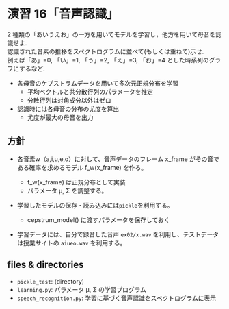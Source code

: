 # 演習 16「音声認識」
2 種類の「あいうえお」の一方を用いてモデルを学習し，他方を用いて母音を認識せよ.  
認識された音素の推移をスペクトログラムに並べて(もしくは重ねて)示せ.  
例えば「あ」=0, 「い」=1, 「う」=2, 「え」=3, 「お」=4 とした時系列のグラフにするなど.

- 各母音のケプストラムデータを用いて多次元正規分布を学習
  + 平均ベクトルと共分散行列のパラメータを推定
  + 分散行列は対角成分以外はゼロ
- 認識時には各母音の分布の尤度を算出
  + 尤度が最大の母音を出力

## 方針
- 各音素w（a,i,u,e,o）に対して、音声データのフレーム x_frame がその音である確率を求めるモデル f_w(x_frame) を作る。
  + f_w(x_frame) は正規分布として実装
  + パラメータ μ, Σ を調整する。

- 学習したモデルの保存・読み込みには`pickle`を利用する。
  + cepstrum_model() に渡すパラメータを保存しておく

- 学習データには、自分で録音した音声 `ex02/x.wav` を利用し、テストデータは授業サイトの `aiueo.wav` を利用する。

## files & directories
- `pickle_test`: (directory)
- `learning.py`: パラメータ μ, Σ の学習プログラム
- `speech_recognition.py`: 学習に基づく音声認識をスペクトログラムに表示